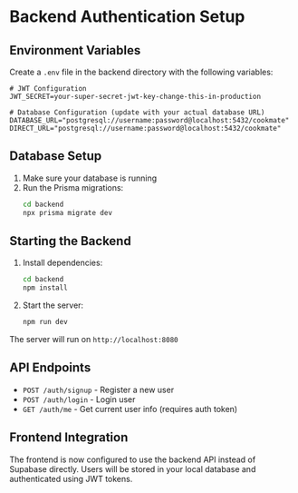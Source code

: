 # Backend Authentication Setup

## Environment Variables

Create a `.env` file in the backend directory with the following variables:

```env
# JWT Configuration
JWT_SECRET=your-super-secret-jwt-key-change-this-in-production

# Database Configuration (update with your actual database URL)
DATABASE_URL="postgresql://username:password@localhost:5432/cookmate"
DIRECT_URL="postgresql://username:password@localhost:5432/cookmate"
```

## Database Setup

1. Make sure your database is running
2. Run the Prisma migrations:
   ```bash
   cd backend
   npx prisma migrate dev
   ```

## Starting the Backend

1. Install dependencies:
   ```bash
   cd backend
   npm install
   ```

2. Start the server:
   ```bash
   npm run dev
   ```

The server will run on `http://localhost:8080`

## API Endpoints

- `POST /auth/signup` - Register a new user
- `POST /auth/login` - Login user
- `GET /auth/me` - Get current user info (requires auth token)

## Frontend Integration

The frontend is now configured to use the backend API instead of Supabase directly. Users will be stored in your local database and authenticated using JWT tokens.
